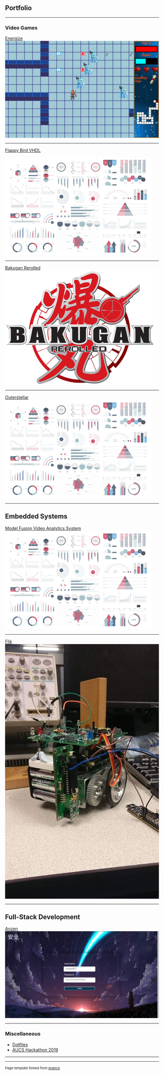 ## Portfolio

<!-- Templates 
[Energize](/sample_page)
<img src="images/dummy_thumbnail.jpg?raw=true"/>

[Flappy Bird VHDL](/pdf/sample_presentation.pdf)
<img src="images/dummy_thumbnail.jpg?raw=true"/>

[Bakugan Rerolled](http://example.com/)
<img src="images/dummy_thumbnail.jpg?raw=true"/>

-->

---

### Video Games

[Energize](/energize)
<img src="images/energize-screenshot.png?raw=true"/>

---
[Flappy Bird VHDL](/pdf/FlappyBirdVHDLReport.pdf)
<!---<img src="images/flappy-bird-vhdl-screenshot.png?raw=true"/>-->
<img src="images/dummy-thumbnail.jpg?raw=true"/>

---
[Bakugan Rerolled](https://github.com/Matteas-Eden/BakuganRerolled)
<img src="images/bakugan-rerolled-logo.png?raw=true"/>

---
[Outerstellar](/outerstellar)
<img src="images/dummy-thumbnail.jpg?raw=true"/>

---

## Embedded Systems

[Model Fusion Video Analytics System](/pdf/MFVASPresentation.pdf)
<img src="images/dummy-thumbnail.jpg?raw=true"/>

---
[Flik](/flik)
<img src="images/flik-picture.jpg?raw=true"/>

---

## Full-Stack Development

[Anzen](/anzen)
<img src="images/anzen-login-screenshot.png?raw=true"/>

---

### Miscellaneous

- [Dotfiles](http://github.com/Matteas-Eden/dotfiles)
- [AUCS Hackathon 2019](http://github.com/Matteas-Eden/AUCS_Hackathon_2019)

---




---
<p style="font-size:11px">Page template forked from <a href="https://github.com/evanca/quick-portfolio">evanca</a></p>
<!-- Remove above link if you don't want to attibute -->
